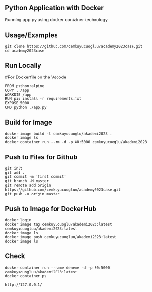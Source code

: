 
## Python Application with Docker

Running app.py using docker container technology

## Usage/Examples

```shell
git clone https://github.com/cemkuyucuogluu/academy2023case.git
cd academy2023case
```
## Run Locally

#For Dockerfile on the Vscode
```shell
FROM python:alpine 
COPY . /app
WORKDIR /app
RUN pip install -r requirements.txt 
EXPOSE 5000
CMD python ./app.py
```

## Build for Image

```shell
docker image build -t cemkuyucuoglu/akademi2023 .
docker image ls 
docker container run --rm -d -p 80:5000 cemkuyucuoglu/akademi2023
```

## Push to Files for Github

```shell
git init
git add .
git commit -m 'first commit'
git branch -M master
git remote add origin https://github.com/cemkuyucuogluu/academy2023case.git
git push -u origin master 
```

## Push to Image for DockerHub

```shell
docker login
docker image tag cemkuyucuoglu/akademi2023:latest cemkuyucuogluu/akademi2023:latest
docker image ls 
docker image push cemkuyucuogluu/akademi2023:latest
docker image ls
```
## Check 

```shell
docker container run --name deneme -d -p 80:5000 cemkuyucuogluu/akademi2023:latest
docker container ps 
```
```
http://127.0.0.1/
```
